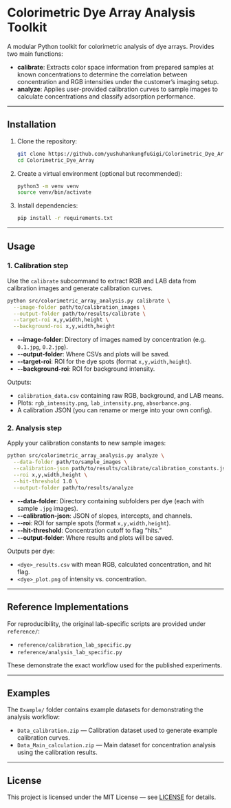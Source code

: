 # Colorimetric Dye Array Analysis Toolkit

A modular Python toolkit for colorimetric analysis of dye arrays. Provides two main functions:

* **calibrate**: Extracts color space information from prepared samples at known concentrations to determine the correlation between concentration and RGB intensities under the customer’s imaging setup.
* **analyze**: Applies user-provided calibration curves to sample images to calculate concentrations and classify adsorption performance.

---

## Installation

1. Clone the repository:

   ```bash
   git clone https://github.com/yushuhankungfuGigi/Colorimetric_Dye_Array.git
   cd Colorimetric_Dye_Array
   ```
2. Create a virtual environment (optional but recommended):

   ```bash
   python3 -m venv venv
   source venv/bin/activate
   ```
3. Install dependencies:

   ```bash
   pip install -r requirements.txt
   ```

---

## Usage

### 1. Calibration step

Use the `calibrate` subcommand to extract RGB and LAB data from calibration images and generate calibration curves.

```bash
python src/colorimetric_array_analysis.py calibrate \
  --image-folder path/to/calibration_images \
  --output-folder path/to/results/calibrate \
  --target-roi x,y,width,height \
  --background-roi x,y,width,height
```

* **--image-folder**: Directory of images named by concentration (e.g. `0.1.jpg`, `0.2.jpg`).
* **--output-folder**: Where CSVs and plots will be saved.
* **--target-roi**: ROI for the dye spots (format `x,y,width,height`).
* **--background-roi**: ROI for background intensity.

Outputs:

* `calibration_data.csv` containing raw RGB, background, and LAB means.
* Plots: `rgb_intensity.png`, `lab_intensity.png`, `absorbance.png`.
* A calibration JSON (you can rename or merge into your own config).

### 2. Analysis step

Apply your calibration constants to new sample images:

```bash
python src/colorimetric_array_analysis.py analyze \
  --data-folder path/to/sample_images \
  --calibration-json path/to/results/calibrate/calibration_constants.json \
  --roi x,y,width,height \
  --hit-threshold 1.0 \
  --output-folder path/to/results/analyze
```

* **--data-folder**: Directory containing subfolders per dye (each with sample `.jpg` images).
* **--calibration-json**: JSON of slopes, intercepts, and channels.
* **--roi**: ROI for sample spots (format `x,y,width,height`).
* **--hit-threshold**: Concentration cutoff to flag “hits.”
* **--output-folder**: Where results and plots will be saved.

Outputs per dye:

* `<dye>_results.csv` with mean RGB, calculated concentration, and hit flag.
* `<dye>_plot.png` of intensity vs. concentration.

---

## Reference Implementations

For reproducibility, the original lab-specific scripts are provided under `reference/`:

* `reference/calibration_lab_specific.py`
* `reference/analysis_lab_specific.py`

These demonstrate the exact workflow used for the published experiments.

---

## Examples

The `Example/` folder contains example datasets for demonstrating the analysis workflow:

* `Data_calibration.zip` — Calibration dataset used to generate example calibration curves.
* `Data_Main_calculation.zip` — Main dataset for concentration analysis using the calibration results.



---

## License

This project is licensed under the MIT License — see [LICENSE](LICENSE) for details.
